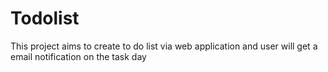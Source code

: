# Todolist
This project aims to create to do list  via web application and user will get a email notification on the task day
